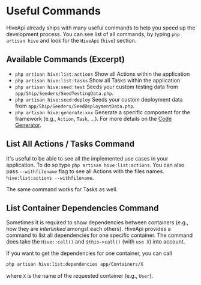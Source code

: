 # Useful Commands

HiveApi already ships with many useful commands to help you speed up the development process. You can see list of all 
commands, by typing `php artisan hive` and look for the `HiveApi` (`hive`) section.

## Available Commands (Excerpt)

- `php artisan hive:list:actions` Show all Actions within the application
- `php artisan hive:list:tasks` Show all Tasks within the application
- `php artisan hive:seed:test` Seeds your custom testing data from `app/Ship/Seeders/SeedTestingData.php`.
- `php artisan hive:seed:deploy` Seeds your custom deployment data from `app/Ship/Seeders/SeedDeploymentData.php`.
- `php artisan hive:generate:xxx` Generate a specific component for the framework (e.g., `Action`, `Task`, ...). For 
more details on the [Code Generator](./../features/code-generator.html).

## List All Actions / Tasks Command

It's useful to be able to see all the implemented use cases in your application. To do so type
`php artisan hive:list:actions`. You can also pass `--withfilename` flag to see all Actions with the files names.  
`hive:list:actions --withfilename`.

The same command works for Tasks as well.

<a name="list-container-dependencies-command"></a>
## List Container Dependencies Command

Sometimes it is required to show dependencies between containers (e.g., how they are _interlinked_ amongst each others). 
HiveApi provides a command to list all dependencies for one specific container. The command does take the `Hive::call()` 
and `$this->call()` (with `use X`) into account.

If you want to get the dependencies for one container, you can call 

```bash
php artisan hive:list:dependencies app/Containers/X
```

where `X` is the name of the requested container (e.g., `User`).
